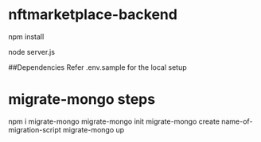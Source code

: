# nftmarketplace-backend

npm install

node server.js

##Dependencies
Refer .env.sample for the local setup

# migrate-mongo steps

npm i migrate-mongo
migrate-mongo init
migrate-mongo create name-of-migration-script
migrate-mongo up


